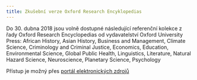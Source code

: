 ```yaml
---
title: Zkušební verze Oxford Research Encyklopedias
---
```


Do 30. dubna 2018 jsou volně dostupné následující referenční kolekce z řady Oxford Research
Encyclopedias  od vydavatelství Oxford University Press:
African History,
Asian History,
Business and Management,
Climate Science,
Criminology and Criminal Justice,
Economics,
Education,
Environmental Science,
Global Public Health,
Linguistics,
Literature,
Natural Hazard Science,
Neuroscience,
Planetary Science,
Psychology

Přístup je možný přes [portál elektronických zdrojů](http://pez.cuni.cz/prehled/zdroj.php?lang=cs&id=820&freetrials=1)
